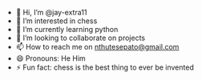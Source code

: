 - 👋 Hi, I’m @jay-extra11
- 👀 I’m interested in chess
- 🌱 I’m currently learning python
- 💞️ I’m looking to collaborate on projects
- 📫 How to reach me on nthutesepato@gmail.com
- 😄 Pronouns: He Him
- ⚡ Fun fact: chess is the best thing to ever be invented

<!---
jay-extra11/jay-extra11 is a ✨ special ✨ repository because its `README.md` (this file) appears on your GitHub profile.
You can click the Preview link to take a look at your changes.
--->
